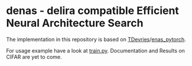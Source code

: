 # denas - delira compatible Efficient Neural Architecture Search

The implementation in this repository is based on [TDevries](https://github.com/TDeVries)/[enas_pytorch](https://github.com/TDeVries/enas_pytorch).

For usage example have a look at [train.py](./train.py). Documentation and Results on CIFAR are yet to come.
